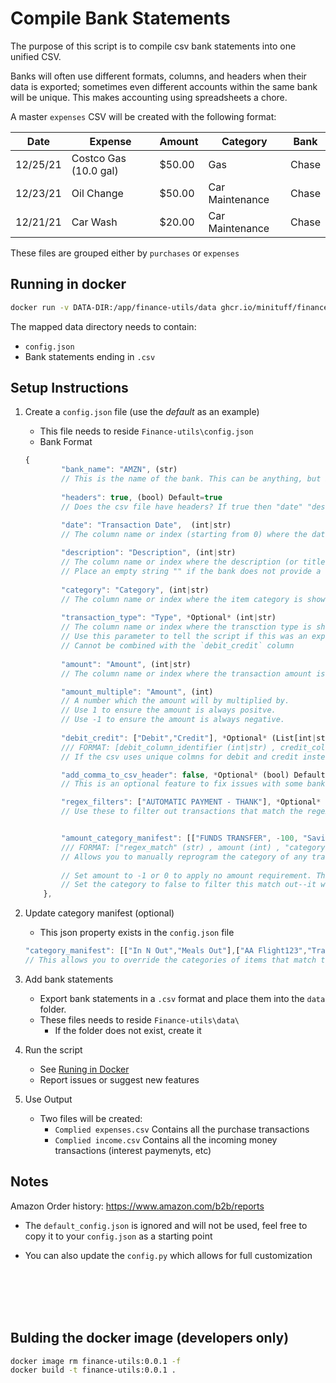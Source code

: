 # Compile Bank Statements

The purpose of this script is to compile csv bank statements into one unified CSV.

Banks will often use different formats, columns, and headers when their data is exported; sometimes even different accounts within the same bank will be unique. This makes accounting using spreadsheets a chore.

A master `expenses` CSV will be created with the following format:

| Date | Expense | Amount | Category | Bank |
| ---- | --------| ------ | -------- | ---- |
| 12/25/21 | Costco Gas (10.0 gal) | $50.00 | Gas | Chase |
| 12/23/21 | Oil Change | $50.00 | Car Maintenance | Chase |
| 12/21/21 | Car Wash | $20.00 | Car Maintenance | Chase |

These files are grouped either by `purchases` or `expenses`

## Running in docker

```bash
docker run -v DATA-DIR:/app/finance-utils/data ghcr.io/minituff/finance-utils:main
```

The mapped data directory needs to contain:

* `config.json`
* Bank statements ending in `.csv`

## Setup Instructions

1. Create a `config.json` file (use the *default* as an example)
    * This file needs to reside `Finance-utils\config.json`
    * Bank Format

    ```javascript
   {
            "bank_name": "AMZN", (str)
            // This is the name of the bank. This can be anything, but it must match the first part of the csv file in the data folder.
            
            "headers": true, (bool) Default=true
            // Does the csv file have headers? If true then "date" "description "category "transaction_type" and "amount can be Strings, otherwise they should correspond with the column starting from 0. If this is false, then you must use index number for columns.

            "date": "Transaction Date",  (int|str)
            // The column name or index (starting from 0) where the date is shown
            
            "description": "Description", (int|str)
            // The column name or index where the description (or title) is shown
            // Place an empty string "" if the bank does not provide a descption
            
            "category": "Category", (int|str)
            // The column name or index where the item category is shown (Food, travel, etc.)
            
            "transaction_type": "Type", *Optional* (int|str)
            // The column name or index where the transction type is shown (Debit, Credit)
            // Use this parameter to tell the script if this was an expense or incomne based off the value in this column
            // Cannot be combined with the `debit_credit` column
            
            "amount": "Amount", (int|str) 
            // The column name or index where the transaction amount is stored

            "amount_multiple": "Amount", (int) 
            // A number which the amount will by multiplied by.
            // Use 1 to ensure the amount is always positve.
            // Use -1 to ensure the amount is always negative.
            
            "debit_credit": ["Debit","Credit"], *Optional* (List[int|str])
            /// FORMAT: [debit_column_identifier (int|str) , credit_column_identifier (int|str)]
            // If the csv uses unique colmns for debit and credit instead of positve and negative number then specify them here (either string or index as usual) Two items max, and they must be in the order of debit, then credit.

            "add_comma_to_csv_header": false, *Optional* (bool) Default=false 
            // This is an optional feature to fix issues with some bank's csv. This will add a comma to the last header title. If for some reason, your bank CSV cannot be parsed (or is parsed wrong), try setting this to true.

            "regex_filters": ["AUTOMATIC PAYMENT - THANK"], *Optional* (List[str])
            // Use these to filter out transactions that match the regex (or string) that is inputted in this list. Add as many items as you want.


            "amount_category_manifest": [["FUNDS TRANSFER", -100, "Savings"]] *Optional* (List[str|int])
            /// FORMAT: ["regex_match" (str) , amount (int) , "category" (str) ]
            // Allows you to manually reprogram the category of any transaction in this bank based on a regex AND amount match. If the item matches the regex (item 1) and amount (item 2) the category will be changed to what you set in item 3. This will override the category of the bank if it's tehre
            
            // Set amount to -1 or 0 to apply no amount requirement. This would allow you to reprogram the category on any regex match, regardless of price.
            // Set the category to false to filter this match out--it would work exactly like "regex_filters"
        },
    ```

1. Update category manifest (optional)
    * This json property exists in the `config.json` file

    ```javascript
    "category_manifest": [["In N Out","Meals Out"],["AA Flight123","Travel"]], *Optional* (List[str|int])
    // This allows you to override the categories of items that match the regex. Will be applied globally and after the `amount_category_manifest` for the bank
    ```

1. Add bank statements
    * Export bank statements in a `.csv` format and place them into the `data` folder.
    * These files needs to reside `Finance-utils\data\`
        * If the folder does not exist, create it
1. Run the script
    * See [Runing in Docker](#running-in-docker)
    * Report issues or suggest new features

1. Use Output
    * Two files will be created:
        * `Complied expenses.csv` Contains all the purchase transactions
        * `Complied income.csv` Contains all the incoming money transactions (interest paymenyts, etc)

## Notes

Amazon Order history: https://www.amazon.com/b2b/reports

* The `default_config.json` is ignored and will not be used, feel free to copy it to your `config.json` as a starting point

* You can also update the `config.py` which allows for full customization

<br>
<br>
<br>
<br>

## Bulding the docker image (developers only)

```bash
docker image rm finance-utils:0.0.1 -f
docker build -t finance-utils:0.0.1 .
```
